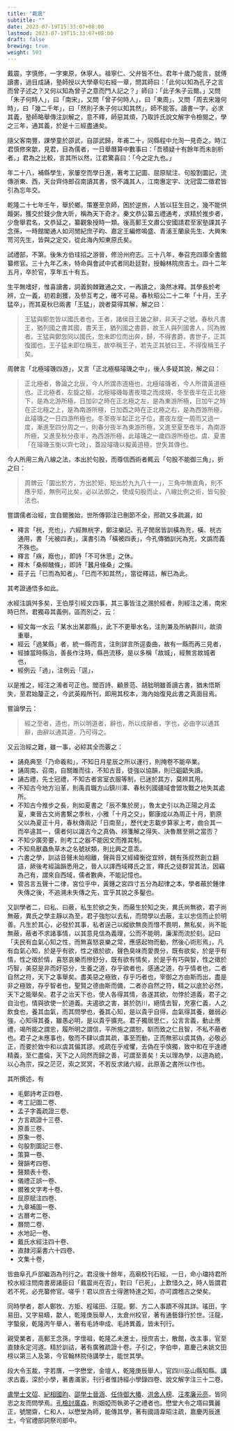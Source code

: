 ```yaml
---
title: "戴震"
subtitle: ""
date: 2023-07-19T15:33:07+08:00
lastmod: 2023-07-19T15:33:07+08:00
draft: false
brewing: true
weight: 503
---
```



戴震，字慎修，一字東原，休寧人。祖寧仁、父弁皆不仕。君年十歲乃能言，就傅讀書，過目成誦，塾師授以大學章句右經一章，問其師曰：「此何以知為孔子之言而曾子述之？又何以知為曾子之意而門人記之？」師曰：「此子朱子云爾。」又問「朱子何時人」，曰「南宋」，又問「曾子何時人」，曰「東周」，又問「周去宋幾何時」，曰「幾二千年」，曰「然則子朱子何以知其然」，師不能答。讀書一字，必求其義，塾師略舉傳注訓解之，意不釋，師惡其煩，乃取許氏說文解字令檢閱之，學之三年，通其義，於是十三經盡通矣。

隨父客南豐，課學童於邵武，自邵武歸，年甫二十，同縣程中允洵一見奇之。時江君慎修來歙，見君，目為儒者，一日舉曆算中數事曰：「吾積疑十有餘年而未剖析者。」君為之比較，言其所以然，江君驚喜曰：「今之定九也。」

年二十八，補縣學生，家屢空而學日進，著考工記圖、屈原賦注、句股割圜記，流傳浙東、西，天台齊侍郎召南讀其書，恨不識其人，江南惠定宇、沈冠雲二徵君皆引為忘年交。

乾隆二十七年壬午，舉於鄉。策蹇至京師，困於逆旅，人皆以狂生目之，幾不能供饘粥，獲交於錢少詹大昕，稱為天下奇才。秦文恭公纂五禮通考，求精於推步者，少詹舉君名，文恭延之，纂觀象授時一類。後高郵王文肅公安國請君至家塾課其子念孫，一時館閣通人如河閒紀庶子昀、嘉定王編修鳴盛、青浦王蘭泉先生、大興朱笥河先生，皆與之定交，從此海內知東原氏矣。

試禮部，不第。後朱方伯珪招之游晉，修汾州府志。三十八年，奉召充四庫全書館纂修官。三十九年乙未，特命與會試中式者同赴廷對，授翰林院庶吉士。四十二年五月，卒於官，享年五十有五。

生平無嗜好，惟喜讀書，詞義鉤棘難通之文，一再讀之，渙然冰釋。其學長於考辨，立一義，初若創獲，及參互考之，確不可易。春秋昭公二十二年「十月，王子猛卒」，而其夏秋已兩書「王猛」，說者莫得其解，解之曰：

> 王猛與鄭忽皆以國氏者也，王者，諸侯目王畿之辭，非天子之號。春秋凡書王，猶列國之書其國，書天王，猶列國之書爵，故王人與列國書人，同為微者。王猛與鄭忽同以國氏，忽未即位而出奔，歸，不得書爵，書世子，正其復國也，王子猛未即位稱王，故卒稱王子，若先正其號曰王，不得復稱王子矣。

周髀言「北極璿璣四游」，又言「正北極樞璿璣之中」，後人多疑其說，解之曰：

> 正北極者，魯論之北辰，今人所謂赤道極也，北極璿璣者，今人所謂黃道極也。正北極者，左旋之樞，北極璿璣每晝夜環之而成規，冬至夜半在正北極下，是為北游所極，日加卯之時在正北極之左，是為東游所極，日加午之時在正北極之上，是為南游所極，日加酉之時在正北極之右，是為西游所極，此璿璣之一日四游所極也。冬至夜半起正北子位，晝夜左旋一周而又過一度，漸進至四分周之一，則春分夜半為東游所極，又進至夏至夜半，為南游所極，又進至秋分夜半，為西游所極，此璿璣之一歲四游所極也。虞、夏書「在璿璣玉衡以齊七政」，蓋設璿璣以擬黃道極，世失其傳也。

今人所用三角八線之法，本出於句股，而尊信西術者輒云「句股不能御三角」，折之曰：

> 周髀云「圜出於方，方出於矩，矩出於九九八十一」，三角中無直角，則不應乎矩，無例可比矣，必以法御之，使成句股而止，八線比例之術，皆句股法也。

嘗謂儒者治經，宜自爾雅始，世所傳郭注已刪節不全，邢疏又多疏漏，如

- 釋言「桄，充也」，六經無桄字，鄭注樂記、孔子閒居皆訓橫為充，橫、桄古通用，書「光被四表」，漢書引為「橫被四表」，今孔傳猶訓光為充，文譌而義不殊也。
- 釋言「庥，廕也」，即詩「不可休思」之休。
- 釋木「桑柳醜條」，即詩「蠶月條桑」之條。
- 莊子云「已而為知者」、「已而不知其然」，當從釋詁，解已為此。

其考證通悟多如此。

水經注譌舛多矣，王伯厚引經文四事，其三事皆注之溷於經者，則經注之淆，南宋時已然，君獨尋其義例，區而別之，云：

- 經文每一水云「某水出某郡縣」，此下不更舉水名，注則兼及所納群川，故須重舉，
- 經云「過某縣」者，統一縣而言，注則詳言所逕委曲，故有一縣而再三見者，
- 經據當時縣治，善長作注時，縣邑流移，是以多稱「故城」，經無言故城者也，
- 經例云「過」，注例云「逕」，

以是推之，經注之淆者可正也。閻百詩、顧景范、胡胐明雖善讀古書，猶未悟斯失，至君始釐正之，今武英殿所刊，即用其校本，海內始復見此書之真面目焉。

嘗論學云：

> 經之至者，道也，所以明道者，辭也，所以成辭者，字也，必由字以通其辭，由辭以通其道，乃可得之。

又云治經之難，雖一事，必綜其全而覈之：

- 誦堯典至「乃命羲和」，不知日月星辰之所以運行，則掩卷不能卒業。
- 誦周南、召南，自關雎而往，不知古音，徒強以協韻，則已齟齬失讀。
- 誦古禮，先士冠禮，不知古者宮室衣服等制，已迷於其方，莫辨其用。
- 不知古今地方沿革，則禹貢職方山鎮川澤、春秋列國疆域會盟攻戰之地失其處所。
- 不知古今推步之長，則如夏書之「辰不集於房」，魯太史引以為正陽之月孟夏，東晉古文尚書繫之季秋，小雅「十月之交」，鄭康成以為周正十月，劉原父以為夏正十月，春秋傳兩記「日南至」，歷代史志載步算家上考，曲合其一而卒違其一，儒者何以識古今之真偽、辨箋解之得失、決魯曆至朔之當否？
- 不知少廣旁要，則考工之器不能因文而推其制。
- 不知鳥獸蟲魚草木之名號狀類，則比興之意乖。
- 六書之學，訓詁音聲未始相離，聲與音又經緯衡從宜辨，魏有孫叔然創立翻語，厥後考經論韻悉用之，晉人以譯西域釋氏之言，釋氏之徒群習其法，因竊為己有，謂來自西域，儒者數典，不能記憶也。
- 管呂言五聲十二律，宮位乎中，黃鍾之宮四寸五分為起律之本，學者蔽於鍾律失傳之後，不追溯未失傳之先，宜乎其說之多鑿也。

又訓學者二，曰私、曰蔽，私生於欲之失，而蔽生於知之失，異氏尚無欲，君子尚無蔽，異氏之學主靜以為至，君子強恕以去私，而問學以去蔽，主以忠信而止於明善。凡生於其心，必發於其事，私者逞己以縱欲無良而憯不畏明，無私矣，尚不能無蔽，蔽者不求諸事情，以其意見信為義理，公而不能明，廉潔而流於刻。記曰「夫民有血氣心知之性，而無喜怒哀樂之常，應感起物而動，然後心術形焉」，凡有血氣心知，於是乎有欲，性之徵於欲，聲色臭味而愛畏分，既有欲矣，於是乎有情，性之徵於情，喜怒哀樂而慘舒分，既有欲有情矣，於是乎有巧與智，性之徵於巧智，美惡是非而好惡分，生養之道，存乎欲者也，感通之道，存乎情者也，二者自然之符，天下之事舉矣。盡美惡之極致，存乎巧者也，宰御之方由斯而出，盡是非之極致，存乎智者也，聖賢之德由斯而備，二者亦自然之符，精之以底於必然，天下之能舉矣。君子之治天下也，使人各得其情，各遂其欲，勿悖於道義，君子之自治也，情與欲使一於道義。夫遏欲之害，甚於防川，絕情去智，充塞仁義，人之飲食也，養其血氣，而其問學也，養其心知，是以貴乎自得，血氣得其養，雖弱必強，心知得其養，雖愚必明，是以貴乎擴充。君子獨居思仁，公言言義，動止應禮，竭所能之謂忠，履所明之謂信，平所施之謂恕，馴而致之仁且智，不私不蔽者也。君子之未應事也，敬而不肆以虞其疏，事至而動，正而無邪以虞其偽，必敬必正，而要於致中和以虞其偏其謬。戒疏在乎戒懼，去偽在乎慎獨，致中和在乎達禮精義，至仁盡倫，天下之人同然而歸之善，可謂至善矣！夫以理為學，以道為統，以心為宗，探之茫茫，索之冥冥，不若反求諸六經，此原善之書所以作也。

其所撰述，有

- 毛鄭詩考正四卷、
- 考工記圖二卷、
- 孟子字義疏證三卷、
- 方言疏證十三卷、
- 原善三卷、
- 原象一卷、
- 句股割圜記三卷、
- 策算一卷、
- 聲韻考四卷、
- 聲類表十卷、
- 儀禮正誤一卷、
- 爾雅文字考十卷、
- 屈原賦注四卷、
- 九章補圖一卷、
- 古曆考二卷、
- 曆問二卷、
- 水地記一卷、
- 戴氏水經注四十卷、
- 直隸河渠書六十四卷、
- 文集十卷，

皆曲阜孔戶部繼涵為刊行之。君沒後十餘年，高廟校刊石經，一日，命小璫持君所校水經注問南書房諸臣曰「戴震尚在否」，對曰「已死」，上歎惜久之，時人皆謂君若不死，必充纂修官。嗟乎！君以庶吉士得邀特達之知，亦可謂稽古之榮矣。

同時學者，郡人鄭牧、方矩、程瑤田、汪龍。鄭、方二人事蹟不得其詳。瑤田，字易田，又字易疇，歙人，乾隆庚辰舉人，太倉州校官，著有通藝錄行於世。汪龍，字蟄泉，乾隆丙午舉人，著有毛詩申成、毛詩異義，皆未刊行。

親受業者，高郵王念孫，字懷祖，乾隆乙未進士，授庶吉士，散館，改主事，官至直隸永定河道。精於訓詁，著有廣雅疏證十卷。子引之，字伯申，嘉慶己未姚文田榜以第三人及第，今官翰林院侍講學士，能世其學。

段大令玉裁，字若膺，一字懋堂，金壇人，乾隆庚辰舉人，官四川巫山縣知縣。講求古義，深於小學，著書滿家，刊行者惟詩經小學錄四卷、說文解字注三十二卷。

[盧學士文弨](../06-1/)、[紀相國昀](../06-2/)、[邵學士晉涵](../06-3/)、[任侍御大椿](../06-4/)、[洪舍人榜](../06-5/)、[汪孝廉元亮](../06-6/)，皆同志之友而問學焉。[孔檢討廣森](../06-7/)，則姻婭而執弟子之禮者也。懋堂大令之壻曰龔麗正，號闇齋，仁和人，以懋堂為師，能傳其學，著有國語韋昭注疏，嘉慶丙辰進士，今官禮部詞祭司郎中。